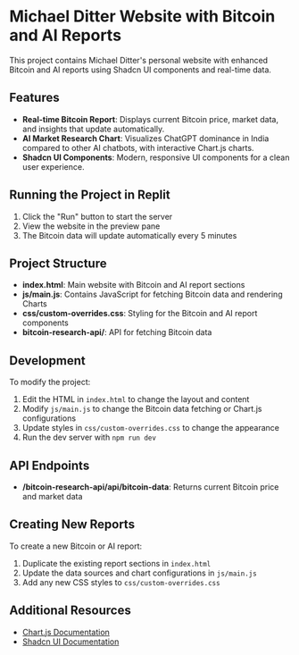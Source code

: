 # Michael Ditter Website with Bitcoin and AI Reports

This project contains Michael Ditter's personal website with enhanced Bitcoin and AI reports using Shadcn UI components and real-time data.

## Features

- **Real-time Bitcoin Report**: Displays current Bitcoin price, market data, and insights that update automatically.
- **AI Market Research Chart**: Visualizes ChatGPT dominance in India compared to other AI chatbots, with interactive Chart.js charts.
- **Shadcn UI Components**: Modern, responsive UI components for a clean user experience.

## Running the Project in Replit

1. Click the "Run" button to start the server
2. View the website in the preview pane
3. The Bitcoin data will update automatically every 5 minutes

## Project Structure

- **index.html**: Main website with Bitcoin and AI report sections
- **js/main.js**: Contains JavaScript for fetching Bitcoin data and rendering Charts
- **css/custom-overrides.css**: Styling for the Bitcoin and AI report components
- **bitcoin-research-api/**: API for fetching Bitcoin data

## Development

To modify the project:

1. Edit the HTML in `index.html` to change the layout and content
2. Modify `js/main.js` to change the Bitcoin data fetching or Chart.js configurations
3. Update styles in `css/custom-overrides.css` to change the appearance
4. Run the dev server with `npm run dev`

## API Endpoints

- **/bitcoin-research-api/api/bitcoin-data**: Returns current Bitcoin price and market data

## Creating New Reports

To create a new Bitcoin or AI report:

1. Duplicate the existing report sections in `index.html`
2. Update the data sources and chart configurations in `js/main.js`
3. Add any new CSS styles to `css/custom-overrides.css`

## Additional Resources

- [Chart.js Documentation](https://www.chartjs.org/docs/latest/)
- [Shadcn UI Documentation](https://ui.shadcn.com/) 